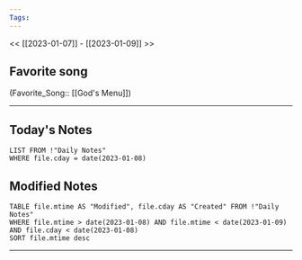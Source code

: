 ```yaml
---
Tags:
---
```

<< [[2023-01-07]] - [[2023-01-09]] >>
## Favorite song
(Favorite_Song:: [[God's Menu]])
___
## Today's Notes
```dataview
LIST FROM !"Daily Notes"
WHERE file.cday = date(2023-01-08)
```
## Modified Notes
```dataview
TABLE file.mtime AS "Modified", file.cday AS "Created" FROM !"Daily Notes" 
WHERE file.mtime > date(2023-01-08) AND file.mtime < date(2023-01-09) AND file.cday < date(2023-01-08)
SORT file.mtime desc
```
___
